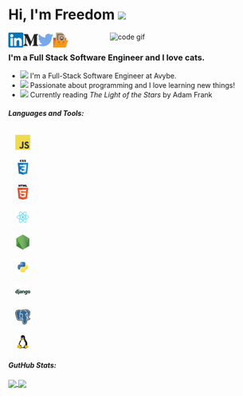# Hi, I'm Freedom <img src="https://media.giphy.com/media/SuZY20qLNE3Hq/giphy.gif" width="80">

<img src="https://media.giphy.com/media/LmNwrBhejkK9EFP504/giphy.gif" alt="code gif" align="right" width="300">

<a href="https://www.linkedin.com/in/freedom-evenden-dev/">
  <img src="https://github.com/f3ve/f3ve/blob/master/assests/LinkedIn.svg" width="30" align="left"/>
</a>
<a href="https://medium.com/@f3ve">
  <img src="https://github.com/f3ve/f3ve/blob/master/assests/medium.svg" width="30" align="left"/>
</a>
<a href="https://twitter.com/tf3ve">
  <img src="https://github.com/f3ve/f3ve/blob/master/assests/twitter.svg" width="30" align="left"/>
</a>
<a href="https://f3ve.github.io/my-portfolio/">
  <img src="https://github.com/f3ve/f3ve/blob/master/assests/portfolio.svg" width="30" align="left"/>
</a>

<br />

### I'm a Full Stack Software Engineer and I love cats.

- <img src="https://media.giphy.com/media/h4x6RMBru1Mx7zLWko/giphy.gif" width="30"> I'm a Full-Stack Software Engineer at Avybe. 
- <img src="https://media.giphy.com/media/hS3IR40sIwRl6zUyrQ/giphy.gif" width="30"> Passionate about programming and I love learning new things!
- <img src="https://media.giphy.com/media/LRIVkygJ5CID6IEMes/giphy.gif" width="30"> Currently reading _The Light of the Stars_ by Adam Frank

#### _Languages and Tools:_

<code>
  <img height="30" src="https://raw.githubusercontent.com/github/explore/80688e429a7d4ef2fca1e82350fe8e3517d3494d/topics/javascript/javascript.png">
</code>
<code>
  <img height="30" src="https://raw.githubusercontent.com/github/explore/80688e429a7d4ef2fca1e82350fe8e3517d3494d/topics/css/css.png">
</code>
<code>
  <img height="30" src="https://raw.githubusercontent.com/github/explore/80688e429a7d4ef2fca1e82350fe8e3517d3494d/topics/html/html.png">
</code>
<code>
  <img height="30" src="https://raw.githubusercontent.com/github/explore/80688e429a7d4ef2fca1e82350fe8e3517d3494d/topics/react/react.png">
</code>
<code>
  <img height="30" src="https://raw.githubusercontent.com/github/explore/80688e429a7d4ef2fca1e82350fe8e3517d3494d/topics/nodejs/nodejs.png">
</code>
<code>
  <img height="30" src="https://raw.githubusercontent.com/github/explore/80688e429a7d4ef2fca1e82350fe8e3517d3494d/topics/python/python.png">
</code>
<code>
  <img height="30" src="https://raw.githubusercontent.com/github/explore/80688e429a7d4ef2fca1e82350fe8e3517d3494d/topics/django/django.png">
</code>
<code>
  <img height="30" src="https://raw.githubusercontent.com/github/explore/80688e429a7d4ef2fca1e82350fe8e3517d3494d/topics/postgresql/postgresql.png">
</code>
<code>
  <img height="30" src="https://raw.githubusercontent.com/github/explore/80688e429a7d4ef2fca1e82350fe8e3517d3494d/topics/linux/linux.png">
</code>


#### _GutHub Stats:_

<a href="https://github.com/anuraghazra/github-readme-stats">
  <img align="center" src="https://github-readme-stats.vercel.app/api?username=f3ve&show_icons=true&theme=merko&count_private=true" />
</a>
<a href="https://github.com/anuraghazra/github-readme-stats">
  <img align="center" src="https://github-readme-stats.vercel.app/api/top-langs/?username=f3ve&theme=merko&layout=compact" />
</a>
